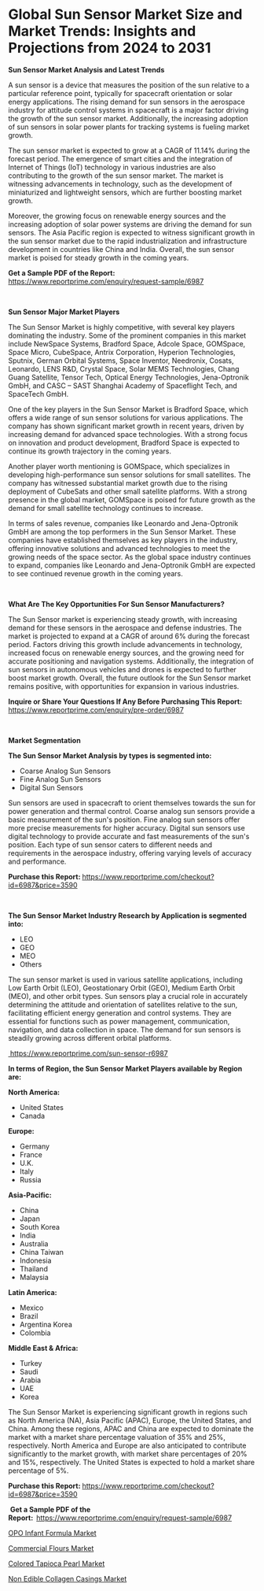 <p><h1>Global Sun Sensor Market Size and Market Trends: Insights and Projections from 2024 to 2031</h1></p><p><strong>Sun Sensor Market Analysis and Latest Trends</strong></p>
<p><p>A sun sensor is a device that measures the position of the sun relative to a particular reference point, typically for spacecraft orientation or solar energy applications. The rising demand for sun sensors in the aerospace industry for attitude control systems in spacecraft is a major factor driving the growth of the sun sensor market. Additionally, the increasing adoption of sun sensors in solar power plants for tracking systems is fueling market growth.</p><p>The sun sensor market is expected to grow at a CAGR of 11.14% during the forecast period. The emergence of smart cities and the integration of Internet of Things (IoT) technology in various industries are also contributing to the growth of the sun sensor market. The market is witnessing advancements in technology, such as the development of miniaturized and lightweight sensors, which are further boosting market growth.</p><p>Moreover, the growing focus on renewable energy sources and the increasing adoption of solar power systems are driving the demand for sun sensors. The Asia Pacific region is expected to witness significant growth in the sun sensor market due to the rapid industrialization and infrastructure development in countries like China and India. Overall, the sun sensor market is poised for steady growth in the coming years.</p></p>
<p><strong>Get a Sample PDF of the Report:&nbsp;</strong> <a href="https://www.reportprime.com/enquiry/request-sample/6987">https://www.reportprime.com/enquiry/request-sample/6987</a></p>
<p>&nbsp;</p>
<p><strong>Sun Sensor Major Market Players</strong></p>
<p><p>The Sun Sensor Market is highly competitive, with several key players dominating the industry. Some of the prominent companies in this market include NewSpace Systems, Bradford Space, Adcole Space, GOMSpace, Space Micro, CubeSpace, Antrix Corporation, Hyperion Technologies, Sputnix, German Orbital Systems, Space Inventor, Needronix, Cosats, Leonardo, LENS R&D, Crystal Space, Solar MEMS Technologies, Chang Guang Satellite, Tensor Tech, Optical Energy Technologies, Jena-Optronik GmbH, and CASC – SAST Shanghai Academy of Spaceflight Tech, and SpaceTech GmbH.</p><p>One of the key players in the Sun Sensor Market is Bradford Space, which offers a wide range of sun sensor solutions for various applications. The company has shown significant market growth in recent years, driven by increasing demand for advanced space technologies. With a strong focus on innovation and product development, Bradford Space is expected to continue its growth trajectory in the coming years.</p><p>Another player worth mentioning is GOMSpace, which specializes in developing high-performance sun sensor solutions for small satellites. The company has witnessed substantial market growth due to the rising deployment of CubeSats and other small satellite platforms. With a strong presence in the global market, GOMSpace is poised for future growth as the demand for small satellite technology continues to increase.</p><p>In terms of sales revenue, companies like Leonardo and Jena-Optronik GmbH are among the top performers in the Sun Sensor Market. These companies have established themselves as key players in the industry, offering innovative solutions and advanced technologies to meet the growing needs of the space sector. As the global space industry continues to expand, companies like Leonardo and Jena-Optronik GmbH are expected to see continued revenue growth in the coming years.</p></p>
<p>&nbsp;</p>
<p><strong>What Are The Key Opportunities For Sun Sensor Manufacturers?</strong></p>
<p><p>The Sun Sensor market is experiencing steady growth, with increasing demand for these sensors in the aerospace and defense industries. The market is projected to expand at a CAGR of around 6% during the forecast period. Factors driving this growth include advancements in technology, increased focus on renewable energy sources, and the growing need for accurate positioning and navigation systems. Additionally, the integration of sun sensors in autonomous vehicles and drones is expected to further boost market growth. Overall, the future outlook for the Sun Sensor market remains positive, with opportunities for expansion in various industries.</p></p>
<p><strong>Inquire or Share Your Questions If Any Before Purchasing This Report:</strong> <a href="https://www.reportprime.com/enquiry/pre-order/6987">https://www.reportprime.com/enquiry/pre-order/6987</a></p>
<p>&nbsp;</p>
<p><strong>Market Segmentation</strong></p>
<p><strong>The Sun Sensor Market Analysis by types is segmented into:</strong></p>
<p><ul><li>Coarse Analog Sun Sensors</li><li>Fine Analog Sun Sensors</li><li>Digital Sun Sensors</li></ul></p>
<p><p>Sun sensors are used in spacecraft to orient themselves towards the sun for power generation and thermal control. Coarse analog sun sensors provide a basic measurement of the sun's position. Fine analog sun sensors offer more precise measurements for higher accuracy. Digital sun sensors use digital technology to provide accurate and fast measurements of the sun's position. Each type of sun sensor caters to different needs and requirements in the aerospace industry, offering varying levels of accuracy and performance.</p></p>
<p><strong>Purchase this Report:&nbsp;</strong><a href="https://www.reportprime.com/checkout?id=6987&price=3590">https://www.reportprime.com/checkout?id=6987&price=3590</a></p>
<p>&nbsp;</p>
<p><strong>The Sun Sensor Market Industry Research by Application is segmented into:</strong></p>
<p><ul><li>LEO</li><li>GEO</li><li>MEO</li><li>Others</li></ul></p>
<p><p>The sun sensor market is used in various satellite applications, including Low Earth Orbit (LEO), Geostationary Orbit (GEO), Medium Earth Orbit (MEO), and other orbit types. Sun sensors play a crucial role in accurately determining the attitude and orientation of satellites relative to the sun, facilitating efficient energy generation and control systems. They are essential for functions such as power management, communication, navigation, and data collection in space. The demand for sun sensors is steadily growing across different orbital platforms.</p></p>
<p><a href="https://www.reportprime.com/sun-sensor-r6987">&nbsp;https://www.reportprime.com/sun-sensor-r6987</a></p>
<p><strong>In terms of Region, the Sun Sensor Market Players available by Region are:</strong></p>
<p>
    <p> <strong> North America: </strong>
        <ul>
            <li>United States</li>
            <li>Canada</li>
        </ul>
        </p> 
    <p> <strong> Europe: </strong>
        <ul>
            <li>Germany</li>
            <li>France</li>
            <li>U.K.</li>
            <li>Italy</li>
            <li>Russia</li>
        </ul>
        </p> 
    <p> <strong> Asia-Pacific: </strong>
        <ul>
            <li>China</li>
            <li>Japan</li>
            <li>South Korea</li>
            <li>India</li>
            <li>Australia</li>
            <li>China Taiwan</li>
            <li>Indonesia</li>
            <li>Thailand</li>
            <li>Malaysia</li>
        </ul>
        </p> 
    <p> <strong> Latin America: </strong>
        <ul>
            <li>Mexico</li>
            <li>Brazil</li>
            <li>Argentina Korea</li>
            <li>Colombia</li>
        </ul>
        </p> 
    <p> <strong> Middle East & Africa: </strong>
        <ul>
            <li>Turkey</li>
            <li>Saudi</li>
            <li>Arabia</li>
            <li>UAE</li>
            <li>Korea</li>
        </ul>
    </p>
    </p>
<p><p>The Sun Sensor Market is experiencing significant growth in regions such as North America (NA), Asia Pacific (APAC), Europe, the United States, and China. Among these regions, APAC and China are expected to dominate the market with a market share percentage valuation of 35% and 25%, respectively. North America and Europe are also anticipated to contribute significantly to the market growth, with market share percentages of 20% and 15%, respectively. The United States is expected to hold a market share percentage of 5%.</p></p>
<p><strong>Purchase this Report: </strong><a href="https://www.reportprime.com/checkout?id=6987&price=3590">https://www.reportprime.com/checkout?id=6987&price=3590</a></p>
<p>&nbsp;<strong>Get a Sample PDF of the Report:&nbsp;&nbsp;</strong><a href="https://www.reportprime.com/enquiry/request-sample/6987">https://www.reportprime.com/enquiry/request-sample/6987</a></p>
<p><strong></strong></p>
<p><p><a href="https://github.com/dmmanir420/Market-Research-Report-List-2/blob/main/opo-infant-formula-market.md">OPO Infant Formula Market</a></p><p><a href="https://github.com/gcimaudf65/Market-Research-Report-List-2/blob/main/commercial-flours-market.md">Commercial Flours Market</a></p><p><a href="https://github.com/sardarp081/Market-Research-Report-List-2/blob/main/colored-tapioca-pearl-market.md">Colored Tapioca Pearl Market</a></p><p><a href="https://github.com/waylose1223/Market-Research-Report-List-2/blob/main/non-edible-collagen-casings-market.md">Non Edible Collagen Casings Market</a></p></p>